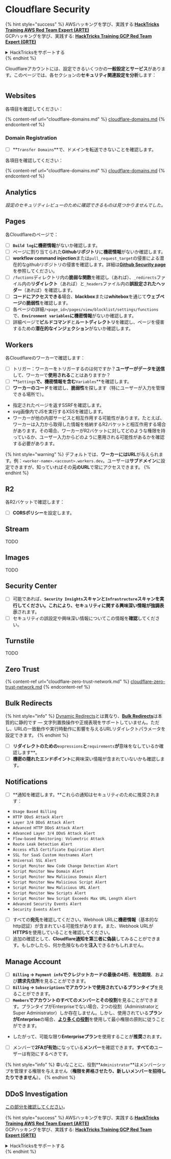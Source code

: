 # Cloudflare Security

{% hint style="success" %}
AWSハッキングを学び、実践する:<img src="../../.gitbook/assets/image (1).png" alt="" data-size="line">[**HackTricks Training AWS Red Team Expert (ARTE)**](https://training.hacktricks.xyz/courses/arte)<img src="../../.gitbook/assets/image (1).png" alt="" data-size="line">\
GCPハッキングを学び、実践する: <img src="../../.gitbook/assets/image (2).png" alt="" data-size="line">[**HackTricks Training GCP Red Team Expert (GRTE)**<img src="../../.gitbook/assets/image (2).png" alt="" data-size="line">](https://training.hacktricks.xyz/courses/grte)

<details>

<summary>HackTricksをサポートする</summary>

* [**サブスクリプションプラン**](https://github.com/sponsors/carlospolop)を確認してください！
* **💬 [**Discordグループ**](https://discord.gg/hRep4RUj7f)または[**Telegramグループ**](https://t.me/peass)に参加するか、**Twitter** 🐦 [**@hacktricks\_live**](https://twitter.com/hacktricks\_live)**をフォローしてください。**
* **[**HackTricks**](https://github.com/carlospolop/hacktricks)および[**HackTricks Cloud**](https://github.com/carlospolop/hacktricks-cloud)のGitHubリポジトリにPRを提出してハッキングトリックを共有してください。**

</details>
{% endhint %}

Cloudflareアカウントには、設定できるいくつかの**一般設定とサービス**があります。このページでは、各セクションの**セキュリティ関連設定を分析**します：

<figure><img src="../../.gitbook/assets/image (117).png" alt=""><figcaption></figcaption></figure>

## Websites

各項目を確認してください：

{% content-ref url="cloudflare-domains.md" %}
[cloudflare-domains.md](cloudflare-domains.md)
{% endcontent-ref %}

### Domain Registration

* [ ] **`Transfer Domains`**で、ドメインを転送できないことを確認します。

各項目を確認してください：

{% content-ref url="cloudflare-domains.md" %}
[cloudflare-domains.md](cloudflare-domains.md)
{% endcontent-ref %}

## Analytics

_設定のセキュリティレビューのために確認できるものは見つかりませんでした。_

## Pages

各Cloudflareのページで：

* [ ] **`Build log`**に**機密情報**がないか確認します。
* [ ] ページに割り当てられた**Githubリポジトリ**に**機密情報**がないか確認します。
* [ ] **workflow command injection**または`pull_request_target`の侵害による潜在的なgithubリポジトリの侵害を確認します。詳細は[**Github Security page**](../github-security/)を参照してください。
* [ ] `/fuctions`ディレクトリ内の**脆弱な関数**を確認し（あれば）、`_redirects`ファイル内の**リダイレクト**（あれば）と`_headers`ファイル内の**誤設定されたヘッダー**（あれば）を確認します。
* [ ] **コードにアクセスできる**場合、**blackbox**または**whitebox**を通じて**ウェブページ**の**脆弱性**を確認します。
* [ ] 各ページの詳細`/<page_id>/pages/view/blocklist/settings/functions`で、**`Environment variables`**に**機密情報**がないか確認します。
* [ ] 詳細ページで**ビルドコマンド**と**ルートディレクトリ**を確認し、ページを侵害するための**潜在的なインジェクション**がないか確認します。

## **Workers**

各Cloudflareのワーカーで確認します：

* [ ] トリガー：ワーカーをトリガーするのは何ですか？**ユーザーがデータを送信**して、ワーカーで**使用される**ことはありますか？
* [ ] **`Settings`**で、**機密情報**を含む**`Variables`**を確認します。
* [ ] **ワーカーのコード**を確認し、**脆弱性**を探します（特にユーザーが入力を管理できる場所で）。
* 指定されたページを返すSSRFを確認します。
* svg画像内でJSを実行するXSSを確認します。
* ワーカーが他の内部サービスと相互作用する可能性があります。たとえば、ワーカーは入力から取得した情報を格納するR2バケットと相互作用する場合があります。その場合、ワーカーがR2バケットに対してどのような権限を持っているか、ユーザー入力からどのように悪用される可能性があるかを確認する必要があります。

{% hint style="warning" %}
デフォルトでは、**ワーカーにはURL**が与えられます。例：`<worker-name>.<account>.workers.dev`。ユーザーは**サブドメイン**に設定できますが、知っていればその**元のURL**で常にアクセスできます。
{% endhint %}

## R2

各R2バケットで確認します：

* [ ] **CORSポリシー**を設定します。

## Stream

TODO

## Images

TODO

## Security Center

* [ ] 可能であれば、**`Security Insights`**スキャンと**`Infrastructure`**スキャンを実行してください。これにより、**セキュリティ**に関する興味深い情報が**強調表示**されます。
* [ ] セキュリティの誤設定や興味深い情報についてこの情報を**確認**してください。

## Turnstile

TODO

## **Zero Trust**

{% content-ref url="cloudflare-zero-trust-network.md" %}
[cloudflare-zero-trust-network.md](cloudflare-zero-trust-network.md)
{% endcontent-ref %}

## Bulk Redirects

{% hint style="info" %}
[Dynamic Redirects](https://developers.cloudflare.com/rules/url-forwarding/dynamic-redirects/)とは異なり、[**Bulk Redirects**](https://developers.cloudflare.com/rules/url-forwarding/bulk-redirects/)は本質的に静的です — 文字列置換操作や正規表現をサポートしていません。ただし、URLの一致動作や実行時動作に影響を与えるURLリダイレクトパラメータを設定できます。
{% endhint %}

* [ ] **リダイレクトのための**`expressions`**と**`requirements`**が**意味をなしているか確認します**。
* [ ] **機密の隠れたエンドポイント**に興味深い情報が含まれていないかも確認します。

## Notifications

* [ ] **通知を確認します。**これらの通知はセキュリティのために推奨されます：
* `Usage Based Billing`
* `HTTP DDoS Attack Alert`
* `Layer 3/4 DDoS Attack Alert`
* `Advanced HTTP DDoS Attack Alert`
* `Advanced Layer 3/4 DDoS Attack Alert`
* `Flow-based Monitoring: Volumetric Attack`
* `Route Leak Detection Alert`
* `Access mTLS Certificate Expiration Alert`
* `SSL for SaaS Custom Hostnames Alert`
* `Universal SSL Alert`
* `Script Monitor New Code Change Detection Alert`
* `Script Monitor New Domain Alert`
* `Script Monitor New Malicious Domain Alert`
* `Script Monitor New Malicious Script Alert`
* `Script Monitor New Malicious URL Alert`
* `Script Monitor New Scripts Alert`
* `Script Monitor New Script Exceeds Max URL Length Alert`
* `Advanced Security Events Alert`
* `Security Events Alert`
* [ ] すべての**宛先**を確認してください。Webhook URLに**機密情報**（基本的なhttp認証）が含まれている可能性があります。また、Webhook URLが**HTTPS**を使用していることを確認してください。
* [ ] 追加の確認として、**Cloudflare通知を第三者に偽装**してみることができます。もしかしたら、何か危険なものを**注入**できるかもしれません。

## Manage Account

* [ ] **`Billing` -> `Payment info`**で**クレジットカードの最後の4桁**、**有効期限**、および**請求先住所**を見ることができます。
* [ ] **`Billing` -> `Subscriptions`**でアカウントで使用されている**プランタイプ**を見ることができます。
* [ ] **`Members`**でアカウントのすべてのメンバーとその**役割**を見ることができます。プランタイプがEnterpriseでない場合、2つの役割（AdministratorとSuper Administrator）しか存在しません。しかし、使用されている**プランがEnterprise**の場合、[**より多くの役割**](https://developers.cloudflare.com/fundamentals/account-and-billing/account-setup/account-roles/)を使用して最小権限の原則に従うことができます。
* したがって、可能な限り**Enterpriseプラン**を使用することが**推奨**されます。
* [ ] メンバーで**2FAが有効**になっている**メンバー**を確認できます。**すべての**ユーザーは有効にするべきです。

{% hint style="info" %}
幸いなことに、役割**`Administrator`**はメンバーシップを管理する権限を与えません（**権限を昇格させたり、新しいメンバーを招待したりできません**）。
{% endhint %}

## DDoS Investigation

[この部分を確認してください](cloudflare-domains.md#cloudflare-ddos-protection)。

{% hint style="success" %}
AWSハッキングを学び、実践する:<img src="../../.gitbook/assets/image (1).png" alt="" data-size="line">[**HackTricks Training AWS Red Team Expert (ARTE)**](https://training.hacktricks.xyz/courses/arte)<img src="../../.gitbook/assets/image (1).png" alt="" data-size="line">\
GCPハッキングを学び、実践する: <img src="../../.gitbook/assets/image (2).png" alt="" data-size="line">[**HackTricks Training GCP Red Team Expert (GRTE)**<img src="../../.gitbook/assets/image (2).png" alt="" data-size="line">](https://training.hacktricks.xyz/courses/grte)

<details>

<summary>HackTricksをサポートする</summary>

* [**サブスクリプションプラン**](https://github.com/sponsors/carlospolop)を確認してください！
* **💬 [**Discordグループ**](https://discord.gg/hRep4RUj7f)または[**Telegramグループ**](https://t.me/peass)に参加するか、**Twitter** 🐦 [**@hacktricks\_live**](https://twitter.com/hacktricks\_live)**をフォローしてください。**
* **[**HackTricks**](https://github.com/carlospolop/hacktricks)および[**HackTricks Cloud**](https://github.com/carlospolop/hacktricks-cloud)のGitHubリポジトリにPRを提出してハッキングトリックを共有してください。**

</details>
{% endhint %}
